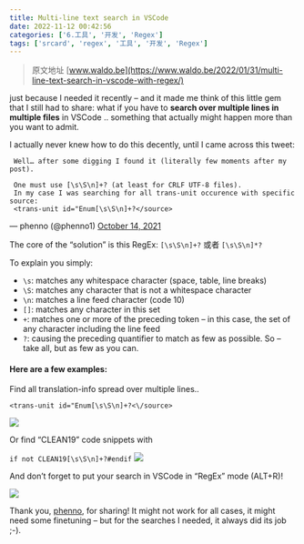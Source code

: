 ```yaml
---
title: Multi-line text search in VSCode
date: 2022-11-12 00:42:56
categories: ['6.工具', '开发', 'Regex']
tags: ['srcard', 'regex', '工具', '开发', 'Regex']
---
```


> 原文地址 [www.waldo.be](https://www.waldo.be/2022/01/31/multi-line-text-search-in-vscode-with-regex/)

just because I needed it recently – and it made me think of this little gem that I still had to share: what if you have to **search over multiple lines in multiple files** in VSCode .. something that actually might happen more than you want to admit.
  
I actually never knew how to do this decently, until I came across this tweet:
```
 Well… after some digging I found it (literally few moments after my post).
 
 One must use [\s\S\n]+? (at least for CRLF UTF-8 files).  
 In my case I was searching for all trans-unit occurence with specific source:  
 <trans-unit id="Enum[\s\S\n]+?</source> 
```
— phenno (@phenno1) [October 14, 2021](https://twitter.com/phenno1/status/1448612532189532160?ref_src=twsrc%5Etfw)
  
The core of the “solution” is this RegEx: `[\s\S\n]+?` 或者 `[\s\S\n]*?` 
  
To explain you simply:
  
*   `\s`: matches any whitespace character (space, table, line breaks)
*   `\S`: matches any character that is not a whitespace character
*   `\n`: matches a line feed character (code 10)
*   `[]`: matches any character in this set
*   `+`: matches one or more of the preceding token – in this case, the set of any character including the line feed
*   `?`: causing the preceding quantifier to match as few as possible. So – take all, but as few as you can.
<!--SR:!2024-12-10,467,250-->
  
  
#### Here are a few examples:

Find all translation-info spread over multiple lines..

`<trans-unit id="Enum[\s\S\n]+?<\/source>`

![](https://www.waldo.be/wp-content/uploads/2022/01/image.png)

Or find “CLEAN19” code snippets with

`if not CLEAN19[\s\S\n]+?#endif`
![](https://i0.wp.com/www.waldo.be/wp-content/uploads/2022/01/image-1.png?fit=847%2C589&ssl=1)

And don’t forget to put your search in VSCode in “RegEx” mode (ALT+R)!

![](https://www.waldo.be/wp-content/uploads/2022/01/image-2.png)

Thank you, [phenno](https://twitter.com/phenno1), for sharing! It might not work for all cases, it might need some finetuning – but for the searches I needed, it always did its job ;-).
